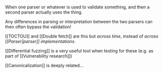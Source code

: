 When one parser or whatever is used to validate something, and then a second parser actually uses the thing.

Any differences in parsing or interpretation between the two parsers can then often bypass the validation!

[[TOCTOU]] and [[Double fetch]] are this but *across time*, instead of *across [[Parser|parser]] implementations*.

[[Differential fuzzing]] is a very useful tool when testing for these (e.g. as part of [[Vulnerability research]])

[[Canonicalization]] is deeply related...